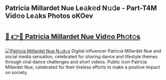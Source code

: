 ## Patricia Millardet Nue Le𝚊k𝚎d N𝚞𝚍e - Part-T4M Vid𝚎o Le𝚊ks Photos oKOev

# <h2><a href="http://fb37aay.evod.top/?m=Patricia+Millardet+Nue">🔗 👉🔴 Patricia Millardet Nue Vid𝚎o Ph𝚘t𝚘s</a></h2>

[![Patricia Millardet Nue N𝚞d𝚎s](https://i.imgur.com/8V9OHl7.gif)](http://fb37aay.evod.top/?m=Patricia+Millardet+Nue)
Digital influencer Patricia Millardet Nue and social media sensation, celebrated for sharing dance and lifestyle themes through viral dance challenges and short videos. Public icon Patricia Millardet Nue, celebrated for their tireless efforts to make a positive impact on society. 
